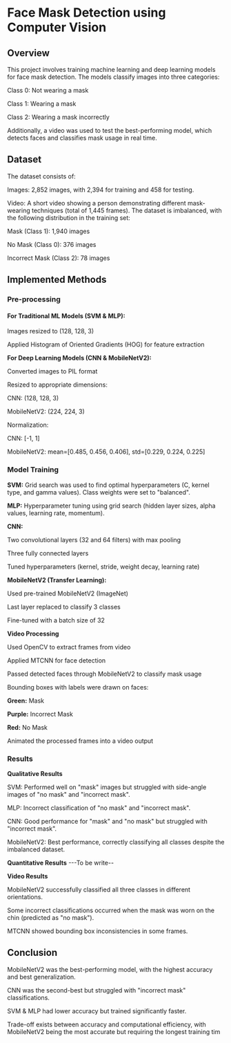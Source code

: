 # Face Mask Detection using Computer Vision

## Overview

This project involves training machine learning and deep learning models for face mask detection. The models classify images into three categories:

Class 0: Not wearing a mask

Class 1: Wearing a mask

Class 2: Wearing a mask incorrectly

Additionally, a video was used to test the best-performing model, which detects faces and classifies mask usage in real time.

## Dataset

The dataset consists of:

Images: 2,852 images, with 2,394 for training and 458 for testing.

Video: A short video showing a person demonstrating different mask-wearing techniques (total of 1,445 frames).
The dataset is imbalanced, with the following distribution in the training set:

Mask (Class 1): 1,940 images

No Mask (Class 0): 376 images

Incorrect Mask (Class 2): 78 images

## Implemented Methods

### Pre-processing

#### For Traditional ML Models (SVM & MLP):

Images resized to (128, 128, 3)

Applied Histogram of Oriented Gradients (HOG) for feature extraction

**For Deep Learning Models (CNN & MobileNetV2):**

Converted images to PIL format

Resized to appropriate dimensions:

CNN: (128, 128, 3)

MobileNetV2: (224, 224, 3)

Normalization:

CNN: [-1, 1]

MobileNetV2: mean=[0.485, 0.456, 0.406], std=[0.229, 0.224, 0.225]

### Model Training

**SVM:** Grid search was used to find optimal hyperparameters (C, kernel type, and gamma values). Class weights were set to "balanced".

**MLP:** Hyperparameter tuning using grid search (hidden layer sizes, alpha values, learning rate, momentum).

**CNN:**

Two convolutional layers (32 and 64 filters) with max pooling

Three fully connected layers

Tuned hyperparameters (kernel, stride, weight decay, learning rate)

**MobileNetV2 (Transfer Learning):**

Used pre-trained MobileNetV2 (ImageNet)

Last layer replaced to classify 3 classes

Fine-tuned with a batch size of 32

**Video Processing**

Used OpenCV to extract frames from video

Applied MTCNN for face detection

Passed detected faces through MobileNetV2 to classify mask usage

Bounding boxes with labels were drawn on faces:

**Green:** Mask

**Purple:** Incorrect Mask

**Red:** No Mask

Animated the processed frames into a video output

### Results

**Qualitative Results**

SVM: Performed well on "mask" images but struggled with side-angle images of "no mask" and "incorrect mask".

MLP: Incorrect classification of "no mask" and "incorrect mask".

CNN: Good performance for "mask" and "no mask" but struggled with "incorrect mask".

MobileNetV2: Best performance, correctly classifying all classes despite the imbalanced dataset.

**Quantitative Results**
---To be write--

**Video Results**

MobileNetV2 successfully classified all three classes in different orientations.

Some incorrect classifications occurred when the mask was worn on the chin (predicted as "no mask").

MTCNN showed bounding box inconsistencies in some frames.

## Conclusion

MobileNetV2 was the best-performing model, with the highest accuracy and best generalization.

CNN was the second-best but struggled with "incorrect mask" classifications.

SVM & MLP had lower accuracy but trained significantly faster.

Trade-off exists between accuracy and computational efficiency, with MobileNetV2 being the most accurate but requiring the longest training tim

